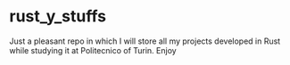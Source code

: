 # rust_y_stuffs
Just a pleasant repo in which I will store all my projects developed in Rust while studying it at Politecnico of Turin. Enjoy
